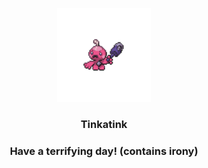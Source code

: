 <p align="center">
    <img src="https://raw.githubusercontent.com/PokeAPI/sprites/master/sprites/pokemon/957.png" width="150" height="150">
</p>
<h3 align="center"> <b>Tinkatink</b></h3>
<h3 align="center">Have a terrifying day! (contains irony)</h3>
